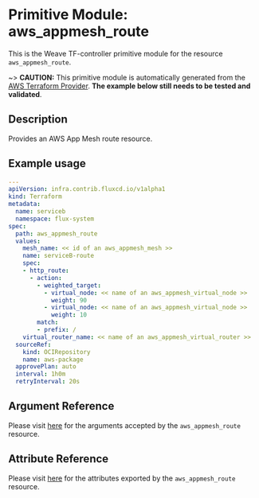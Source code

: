 
# Primitive Module: aws_appmesh_route

This is the Weave TF-controller primitive module for the resource `aws_appmesh_route`.

~> **CAUTION:** This primitive module is automatically generated from the [AWS Terraform Provider](https://registry.terraform.io/providers/hashicorp/aws/latest/docs/resources/appmesh_route). **The example below still needs to be tested and validated**.

## Description

Provides an AWS App Mesh route resource.

## Example usage

```yaml
---
apiVersion: infra.contrib.fluxcd.io/v1alpha1
kind: Terraform
metadata:
  name: serviceb
  namespace: flux-system
spec:
  path: aws_appmesh_route
  values:
    mesh_name: << id of an aws_appmesh_mesh >>
    name: serviceB-route
    spec:
    - http_route:
      - action:
        - weighted_target:
          - virtual_node: << name of an aws_appmesh_virtual_node >>
            weight: 90
          - virtual_node: << name of an aws_appmesh_virtual_node >>
            weight: 10
        match:
        - prefix: /
    virtual_router_name: << name of an aws_appmesh_virtual_router >>
  sourceRef:
    kind: OCIRepository
    name: aws-package
  approvePlan: auto
  interval: 1h0m
  retryInterval: 20s
```

## Argument Reference

Please visit [here](https://registry.terraform.io/providers/hashicorp/aws/latest/docs/resources/appmesh_route#argument-reference) for the arguments accepted by the `aws_appmesh_route` resource.

## Attribute Reference

Please visit [here](https://registry.terraform.io/providers/hashicorp/aws/latest/docs/resources/appmesh_route#attributes-reference) for the attributes exported by the `aws_appmesh_route` resource.
